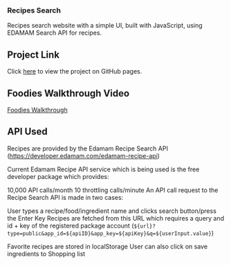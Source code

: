 ### Recipes Search
Recipes search website with a simple UI, built with JavaScript, using EDAMAM Search API for recipes.


## Project Link

Click [here](https://harmonykerry.github.io/Food-Finder/) to view the project on GitHub pages.

## Foodies Walkthrough Video
[Foodies Walkthrough](https://youtu.be/huDHA3h1Vks)


## API Used

Recipes are provided by the Edamam Recipe Search API (https://developer.edamam.com/edamam-recipe-api)

Current Edamam Recipe API service which is being used is the free developer package which provides:

10,000 API calls/month
10 throttling calls/minute
An API call request to the Recipe Search API is made in two cases:

User types a recipe/food/ingredient name and clicks search button/press the Enter Key
Recipes are fetched from this URL which requires a query and id + key of the registered package account (`${url}?type=public&app_id=${apiID}&app_key=${apiKey}&q=${userInput.value}`)

Favorite recipes are stored in localStorage 
User can also click on save ingredients to Shopping list


